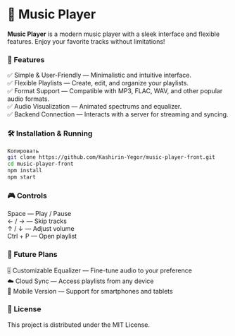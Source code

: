 # 🎵 Music Player
<b>Music Player</b> is a modern music player with a sleek interface and flexible features. Enjoy your favorite tracks without limitations!


### 🚀 Features
✅ Simple & User-Friendly — Minimalistic and intuitive interface.<br>
✅ Flexible Playlists — Create, edit, and organize your playlists.<br>
✅ Format Support — Compatible with MP3, FLAC, WAV, and other popular audio formats.<br>
✅ Audio Visualization — Animated spectrums and equalizer.<br>
✅ Backend Connection — Interacts with a server for streaming and syncing.<br>

### 🛠 Installation & Running
```sh
Копировать
git clone https://github.com/Kashirin-Yegor/music-player-front.git
cd music-player-front
npm install
npm start
```
### 🎮 Controls
Space — Play / Pause<br>
← / → — Skip tracks<br>
↑ / ↓ — Adjust volume<br>
Ctrl + P — Open playlist<br>

### 📌 Future Plans
🎚 Customizable Equalizer — Fine-tune audio to your preference<br>
☁️ Cloud Sync — Access playlists from any device<br>
📱 Mobile Version — Support for smartphones and tablets<br>
### 📜 License
This project is distributed under the MIT License.

